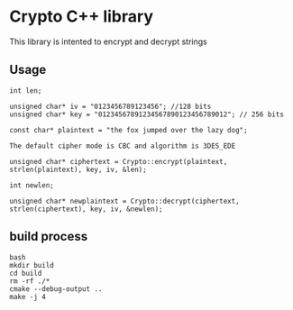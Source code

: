 # Crypto C++ library

This library is intented to encrypt and decrypt strings

## Usage

```
int len;

unsigned char* iv = "0123456789123456"; //128 bits
unsigned char* key = "01234567891234567890123456789012"; // 256 bits

const char* plaintext = "the fox jumped over the lazy dog";

The default cipher mode is CBC and algorithm is 3DES_EDE 

unsigned char* ciphertext = Crypto::encrypt(plaintext, strlen(plaintext), key, iv, &len);

int newlen;

unsigned char* newplaintext = Crypto::decrypt(ciphertext, strlen(ciphertext), key, iv, &newlen);

```

## build process

```
bash
mkdir build
cd build
rm -rf ./* 
cmake --debug-output .. 
make -j 4
``` 
